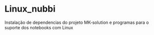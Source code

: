 # Linux_nubbi
Instalação de dependencias do projeto MK-solution e programas para o suporte dos notebooks com Linux
